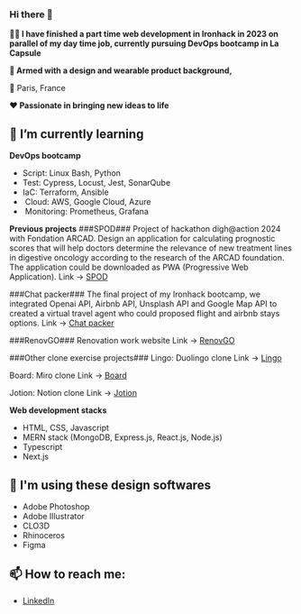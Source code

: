 ### Hi there 👋

**👩‍💻 I have finished a part time web development in Ironhack in 2023 on parallel of my day time job, currently pursuing DevOps bootcamp in La Capsule**

**🔭 Armed with a design and wearable product background,** 

📍 Paris, France  

**❤️ Passionate in bringing new ideas to life**

## 🌱 I’m currently learning
**DevOps bootcamp** 
- Script: Linux Bash, Python
- Test: Cypress, Locust, Jest, SonarQube
- IaC: Terraform, Ansible
-  Cloud: AWS, Google Cloud, Azure
-  Monitoring: Prometheus, Grafana

**Previous projects**
###SPOD###
Project of hackathon digh@action 2024 with Fondation ARCAD.
Design an application for calculating prognostic scores that will help doctors determine the relevance of new treatment lines in digestive oncology according to the research of the ARCAD foundation.
The application could be downloaded as PWA (Progressive Web Application).
Link -> [SPOD](https://spod.vercel.app)

###Chat packer###
The final project of my Ironhack bootcamp, we integrated Openai API, Airbnb API, Unsplash API and Google Map API to created a virtual travel agent who could proposed flight and airbnb stays options.
Link -> [Chat packer](https://chat-packer.netlify.app)

###RenovGO###
Renovation work website
Link -> [RenovGO](https://renov-go.fr)

###Other clone exercise projects###
Lingo: Duolingo clone
Link -> [Lingo](https://lingo-beige.vercel.app)

Board: Miro clone
Link -> [Board](https://board-app-xi.vercel.app)

Jotion: Notion clone
Link -> [Jotion](https://jotion-gamma-nine.vercel.app)

**Web development stacks**
- HTML, CSS, Javascript
- MERN stack (MongoDB, Express.js, React.js, Node.js)
- Typescript
- Next.js

## 🎨 I'm using these design softwares
- Adobe Photoshop
- Adobe Illustrator
- CLO3D
- Rhinoceros
- Figma

## 📫 How to reach me:
- [LinkedIn](https://www.linkedin.com/in/rachelpytse/)
